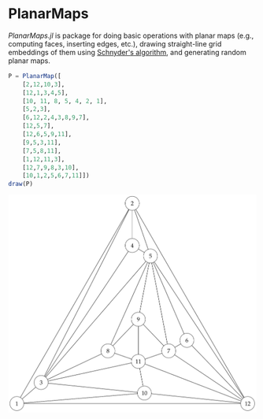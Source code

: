 # PlanarMaps

*PlanarMaps.jl* is package for doing basic operations with planar maps (e.g., computing faces, inserting edges, etc.), drawing straight-line grid embeddings of them using [Schnyder's algorithm](https://cs.brown.edu/~rt/gdhandbook/chapters/straightline.pdf), and generating random planar maps. 

```julia
P = PlanarMap([
    [2,12,10,3],
    [12,1,3,4,5],
    [10, 11, 8, 5, 4, 2, 1],
    [5,2,3],
    [6,12,2,4,3,8,9,7],
    [12,5,7],
    [12,6,5,9,11],
    [9,5,3,11],
    [7,5,8,11],
    [1,12,11,3],
    [12,7,9,8,3,10],
    [10,1,2,5,6,7,11]])
draw(P)
```
![](images/planarmap.svg)